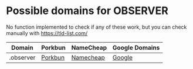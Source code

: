 # Possible domains for OBSERVER

No function implemented to check if any of these work, but you can check manually with https://tld-list.com/

| Domain | Porkbun | NameCheap | Google Domains |
|---|---|---|---|
| .observer | [Porkbun](https://porkbun.com/checkout/search?prb=e814663da1&tlds=&idnLanguage=&search=search&q=.observer) | [Namecheap](https://www.namecheap.com/domains/registration/results/?domain=.observer) | [Google](https://domains.google.com/registrar/search?searchTerm=.observer) |
